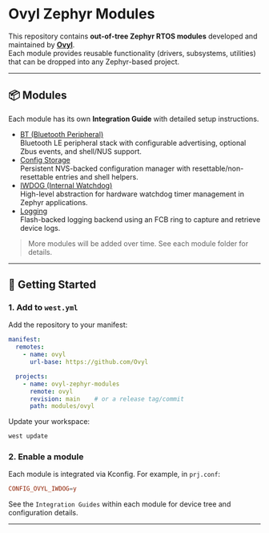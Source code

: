 # Ovyl Zephyr Modules

This repository contains **out-of-tree Zephyr RTOS modules** developed and maintained by **[Ovyl](https://ovyl.io/)**.  
Each module provides reusable functionality (drivers, subsystems, utilities) that can be dropped into any Zephyr-based project.

---

## 📦 Modules

Each module has its own **Integration Guide** with detailed setup instructions.

- [BT (Bluetooth Peripheral)](bt/INTEGRATION.md)  
  Bluetooth LE peripheral stack with configurable advertising, optional Zbus events, and shell/NUS support.
- [Config Storage](config/INTEGRATION.md)  
  Persistent NVS-backed configuration manager with resettable/non-resettable entries and shell helpers.
- [IWDOG (Internal Watchdog)](iwdog/INTEGRATION.md)  
  High-level abstraction for hardware watchdog timer management in Zephyr applications.
- [Logging](logging/INTEGRATION.md)  
  Flash-backed logging backend using an FCB ring to capture and retrieve device logs.

> More modules will be added over time. See each module folder for details.

---

## 🚀 Getting Started

### 1. Add to `west.yml`

Add the repository to your manifest:

```yaml
manifest:
  remotes:
    - name: ovyl
      url-base: https://github.com/Ovyl

  projects:
    - name: ovyl-zephyr-modules
      remote: ovyl
      revision: main    # or a release tag/commit
      path: modules/ovyl
```

Update your workspace:

```bash
west update
```

### 2. Enable a module

Each module is integrated via Kconfig. For example, in `prj.conf`:

```conf
CONFIG_OVYL_IWDOG=y
```

See the `Integration Guides` within each module for device tree and configuration details.

---
